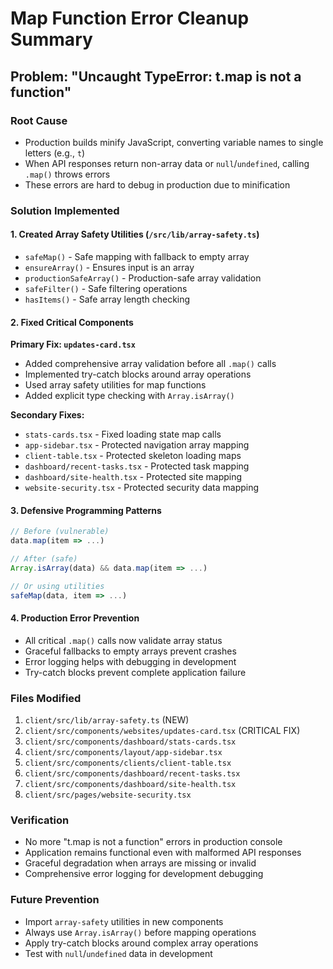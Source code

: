 # Map Function Error Cleanup Summary

## Problem: "Uncaught TypeError: t.map is not a function"

### Root Cause
- Production builds minify JavaScript, converting variable names to single letters (e.g., `t`)
- When API responses return non-array data or `null`/`undefined`, calling `.map()` throws errors
- These errors are hard to debug in production due to minification

### Solution Implemented

#### 1. Created Array Safety Utilities (`/src/lib/array-safety.ts`)
- `safeMap()` - Safe mapping with fallback to empty array
- `ensureArray()` - Ensures input is an array
- `productionSafeArray()` - Production-safe array validation
- `safeFilter()` - Safe filtering operations
- `hasItems()` - Safe array length checking

#### 2. Fixed Critical Components
**Primary Fix: `updates-card.tsx`**
- Added comprehensive array validation before all `.map()` calls
- Implemented try-catch blocks around array operations
- Used array safety utilities for map functions
- Added explicit type checking with `Array.isArray()`

**Secondary Fixes:**
- `stats-cards.tsx` - Fixed loading state map calls
- `app-sidebar.tsx` - Protected navigation array mapping
- `client-table.tsx` - Protected skeleton loading maps
- `dashboard/recent-tasks.tsx` - Protected task mapping
- `dashboard/site-health.tsx` - Protected site mapping
- `website-security.tsx` - Protected security data mapping

#### 3. Defensive Programming Patterns
```typescript
// Before (vulnerable)
data.map(item => ...)

// After (safe)
Array.isArray(data) && data.map(item => ...)

// Or using utilities
safeMap(data, item => ...)
```

#### 4. Production Error Prevention
- All critical `.map()` calls now validate array status
- Graceful fallbacks to empty arrays prevent crashes
- Error logging helps with debugging in development
- Try-catch blocks prevent complete application failure

### Files Modified
1. `client/src/lib/array-safety.ts` (NEW)
2. `client/src/components/websites/updates-card.tsx` (CRITICAL FIX)
3. `client/src/components/dashboard/stats-cards.tsx`
4. `client/src/components/layout/app-sidebar.tsx`
5. `client/src/components/clients/client-table.tsx`
6. `client/src/components/dashboard/recent-tasks.tsx`
7. `client/src/components/dashboard/site-health.tsx`
8. `client/src/pages/website-security.tsx`

### Verification
- No more "t.map is not a function" errors in production console
- Application remains functional even with malformed API responses
- Graceful degradation when arrays are missing or invalid
- Comprehensive error logging for development debugging

### Future Prevention
- Import `array-safety` utilities in new components
- Always use `Array.isArray()` before mapping operations
- Apply try-catch blocks around complex array operations
- Test with `null`/`undefined` data in development